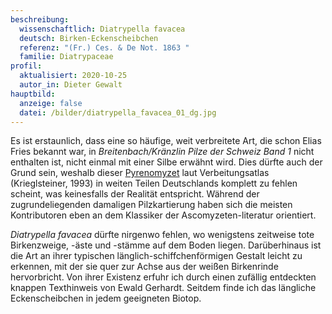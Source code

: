 ```yaml
---
beschreibung:
  wissenschaftlich: Diatrypella favacea
  deutsch: Birken-Eckenscheibchen
  referenz: "(Fr.) Ces. & De Not. 1863 "
  familie: Diatrypaceae
profil:
  aktualisiert: 2020-10-25
  autor_in: Dieter Gewalt
hauptbild:
  anzeige: false
  datei: /bilder/diatrypella_favacea_01_dg.jpg
---
```



Es ist erstaunlich, dass eine so häufige, weit verbreitete Art, die schon Elias Fries bekannt war, in *Breitenbach/Kränzlin Pilze der Schweiz Band 1* nicht enthalten ist, nicht einmal mit einer Silbe erwähnt wird. Dies dürfte auch der Grund sein, weshalb dieser [Pyrenomyzet](Pyrenomyzeten "Glossar") laut Verbeitungsatlas (Krieglsteiner, 1993) in weiten Teilen Deutschlands komplett zu fehlen scheint, was keinesfalls der Realität entspricht. Während der zugrundeliegenden damaligen Pilzkartierung haben sich die meisten Kontributoren eben an dem Klassiker der Ascomyzeten-literatur orientiert.

*Diatrypella favacea* dürfte nirgenwo fehlen, wo wenigstens zeitweise tote Birkenzweige, -äste und -stämme auf dem Boden liegen. Darüberhinaus ist die Art an ihrer typischen länglich-schiffchenförmigen Gestalt leicht zu erkennen, mit der sie quer zur Achse aus der weißen Birkenrinde hervorbricht. Von ihrer Existenz erfuhr ich durch einen zufällig entdeckten knappen Texthinweis von Ewald Gerhardt. Seitdem finde ich das längliche Eckenscheibchen in jedem geeigneten Biotop.
